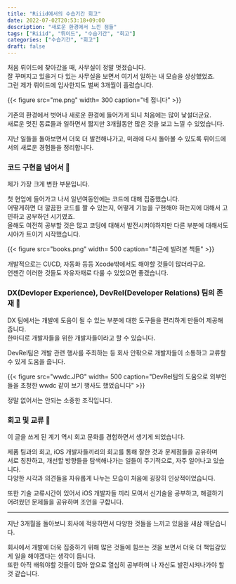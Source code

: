 ```yaml
---
title: "Riiid에서의 수습기간 회고"
date: 2022-07-02T20:53:18+09:00
description: "새로운 환경에서 느낀 점들"
tags: ["Riiid", "뤼이드", "수습기간", "회고"]
categories: ["수습기간", "회고"]
draft: false
---
```


처음 뤼이드에 찾아갔을 때, 사무실이 정말 멋졌습니다.  
잘 꾸며지고 있을거 다 있는 사무실을 보면서 여기서 일하는 내 모습을 상상했었죠.  
그런 제가 뤼이드에 입사한지도 벌써 3개월이 흘렀습니다.

{{< figure src="me.png" width= 300 caption="네 접니다" >}}

기존의 환경에서 벗어나 새로운 환경에 들어가게 되니 처음에는 많이 낯설더군요.  
새로운 멋진 동료들과 일하면서 짧지만 3개월동안 많은 것을 보고 느낄 수 있었습니다.

지난 일들을 돌아보면서 더욱 더 발전해나가고, 미래에 다시 돌아볼 수 있도록 뤼이드에서의 새로운 경험들을 정리합니다.

### 코드 구현을 넘어서 🚀

제가 가장 크게 변한 부분입니다.

첫 현업에 들어가고 나서 일년여동안에는 코드에 대해 집중했습니다.  
어떻게하면 더 깔끔한 코드를 짤 수 있는지, 어떻게 기능을 구현해야 하는지에 대해서 고민하고 공부하던 시기였죠.  
올해도 여전히 공부할 것은 많고 코딩에 대해서 발전시켜야하지만 다른 부분에 대해서도 시야가 트이기 시작했습니다. 

{{< figure src="books.png" width= 500 caption="최근에 빌려본 책들" >}}

개발적으로는 CI/CD, 자동화 등등 Xcode밖에서도 해야할 것들이 많더라구요.  
언젠간 이러한 것들도 자유자재로 다룰 수 있었으면 좋겠습니다.

### DX(Devloper Experience), DevRel(Developer Relations) 팀의 존재 🙏

DX 팀에서는 개발에 도움이 될 수 있는 부분에 대한 도구들을 편리하게 만들어 제공해줍니다.  
한마디로 개발자들을 위한 개발자들이라고 할 수 있습니다.

DevRel팀은 개발 관련 행사를 주최하는 등 회사 안팎으로 개발자들이 소통하고 교류할 수 있게 도움을 줍니다.

{{< figure src="wwdc.JPG" width= 500 caption="DevRel팀의 도움으로 외부인들을 초청한 wwdc 같이 보기 행사도 했었습니다" >}}

정말 없어서는 안되는 소중한 조직입니다.

### 회고 및 교류 🧐

이 글을 쓰게 된 계기 역시 회고 문화를 경험하면서 생기게 되었습니다.

제품 팀과의 회고, iOS 개발자들끼리의 회고를 통해 잘한 것과 문제점들을 공유하며  
서로 칭찬하고, 개선할 방향들을 탐색해나가는 일들이 주기적으로, 자주 일어나고 있습니다.  
다양한 시각과 의견들을 자유롭게 나누는 모습이 처음에 굉장히 인상적이었습니다.

또한 기술 교류시간이 있어서 iOS 개발자들 끼리 모여서 신기술을 공부하고, 해결하기 어려웠던 문제들을 공유하며 조언을 구합니다.

---

지난 3개월을 돌아보니 회사에 적응하면서 다양한 것들을 느끼고 있음을 새삼 깨닫습니다.  

회사에서 개발에 더욱 집중하기 위해 많은 것들에 힘쓰는 것을 보면서 더욱 더 책임감있게 일을 해야겠다는 생각이 듭니다.  
또한 아직 배워야할 것들이 많아 앞으로 열심히 공부하며 나 자신도 발전시켜나가야 할 것 같습니다.
